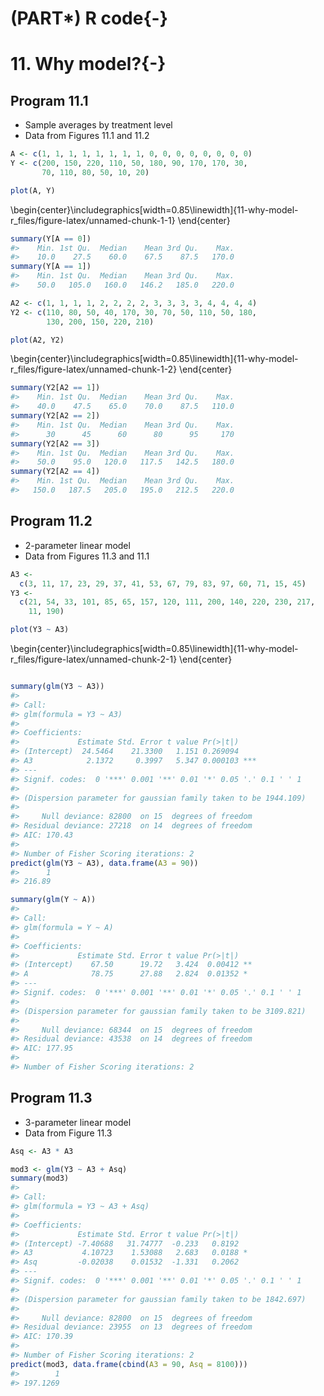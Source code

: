 # (PART\*) R code{-}



# 11. Why model?{-}

## Program 11.1

- Sample averages by treatment level
- Data from Figures 11.1 and 11.2


``` r
A <- c(1, 1, 1, 1, 1, 1, 1, 1, 0, 0, 0, 0, 0, 0, 0, 0)
Y <- c(200, 150, 220, 110, 50, 180, 90, 170, 170, 30,
       70, 110, 80, 50, 10, 20)

plot(A, Y)
```



\begin{center}\includegraphics[width=0.85\linewidth]{11-why-model-r_files/figure-latex/unnamed-chunk-1-1} \end{center}

``` r
summary(Y[A == 0])
#>    Min. 1st Qu.  Median    Mean 3rd Qu.    Max. 
#>    10.0    27.5    60.0    67.5    87.5   170.0
summary(Y[A == 1])
#>    Min. 1st Qu.  Median    Mean 3rd Qu.    Max. 
#>    50.0   105.0   160.0   146.2   185.0   220.0

A2 <- c(1, 1, 1, 1, 2, 2, 2, 2, 3, 3, 3, 3, 4, 4, 4, 4)
Y2 <- c(110, 80, 50, 40, 170, 30, 70, 50, 110, 50, 180,
        130, 200, 150, 220, 210)

plot(A2, Y2)
```



\begin{center}\includegraphics[width=0.85\linewidth]{11-why-model-r_files/figure-latex/unnamed-chunk-1-2} \end{center}

``` r
summary(Y2[A2 == 1])
#>    Min. 1st Qu.  Median    Mean 3rd Qu.    Max. 
#>    40.0    47.5    65.0    70.0    87.5   110.0
summary(Y2[A2 == 2])
#>    Min. 1st Qu.  Median    Mean 3rd Qu.    Max. 
#>      30      45      60      80      95     170
summary(Y2[A2 == 3])
#>    Min. 1st Qu.  Median    Mean 3rd Qu.    Max. 
#>    50.0    95.0   120.0   117.5   142.5   180.0
summary(Y2[A2 == 4])
#>    Min. 1st Qu.  Median    Mean 3rd Qu.    Max. 
#>   150.0   187.5   205.0   195.0   212.5   220.0
```


## Program 11.2

- 2-parameter linear model
- Data from Figures 11.3 and 11.1


``` r
A3 <-
  c(3, 11, 17, 23, 29, 37, 41, 53, 67, 79, 83, 97, 60, 71, 15, 45)
Y3 <-
  c(21, 54, 33, 101, 85, 65, 157, 120, 111, 200, 140, 220, 230, 217,
    11, 190)

plot(Y3 ~ A3)
```



\begin{center}\includegraphics[width=0.85\linewidth]{11-why-model-r_files/figure-latex/unnamed-chunk-2-1} \end{center}

``` r

summary(glm(Y3 ~ A3))
#> 
#> Call:
#> glm(formula = Y3 ~ A3)
#> 
#> Coefficients:
#>             Estimate Std. Error t value Pr(>|t|)    
#> (Intercept)  24.5464    21.3300   1.151 0.269094    
#> A3            2.1372     0.3997   5.347 0.000103 ***
#> ---
#> Signif. codes:  0 '***' 0.001 '**' 0.01 '*' 0.05 '.' 0.1 ' ' 1
#> 
#> (Dispersion parameter for gaussian family taken to be 1944.109)
#> 
#>     Null deviance: 82800  on 15  degrees of freedom
#> Residual deviance: 27218  on 14  degrees of freedom
#> AIC: 170.43
#> 
#> Number of Fisher Scoring iterations: 2
predict(glm(Y3 ~ A3), data.frame(A3 = 90))
#>      1 
#> 216.89

summary(glm(Y ~ A))
#> 
#> Call:
#> glm(formula = Y ~ A)
#> 
#> Coefficients:
#>             Estimate Std. Error t value Pr(>|t|)   
#> (Intercept)    67.50      19.72   3.424  0.00412 **
#> A              78.75      27.88   2.824  0.01352 * 
#> ---
#> Signif. codes:  0 '***' 0.001 '**' 0.01 '*' 0.05 '.' 0.1 ' ' 1
#> 
#> (Dispersion parameter for gaussian family taken to be 3109.821)
#> 
#>     Null deviance: 68344  on 15  degrees of freedom
#> Residual deviance: 43538  on 14  degrees of freedom
#> AIC: 177.95
#> 
#> Number of Fisher Scoring iterations: 2
```

## Program 11.3

- 3-parameter linear model
- Data from Figure 11.3


``` r
Asq <- A3 * A3

mod3 <- glm(Y3 ~ A3 + Asq)
summary(mod3)
#> 
#> Call:
#> glm(formula = Y3 ~ A3 + Asq)
#> 
#> Coefficients:
#>             Estimate Std. Error t value Pr(>|t|)  
#> (Intercept) -7.40688   31.74777  -0.233   0.8192  
#> A3           4.10723    1.53088   2.683   0.0188 *
#> Asq         -0.02038    0.01532  -1.331   0.2062  
#> ---
#> Signif. codes:  0 '***' 0.001 '**' 0.01 '*' 0.05 '.' 0.1 ' ' 1
#> 
#> (Dispersion parameter for gaussian family taken to be 1842.697)
#> 
#>     Null deviance: 82800  on 15  degrees of freedom
#> Residual deviance: 23955  on 13  degrees of freedom
#> AIC: 170.39
#> 
#> Number of Fisher Scoring iterations: 2
predict(mod3, data.frame(cbind(A3 = 90, Asq = 8100)))
#>        1 
#> 197.1269
```
